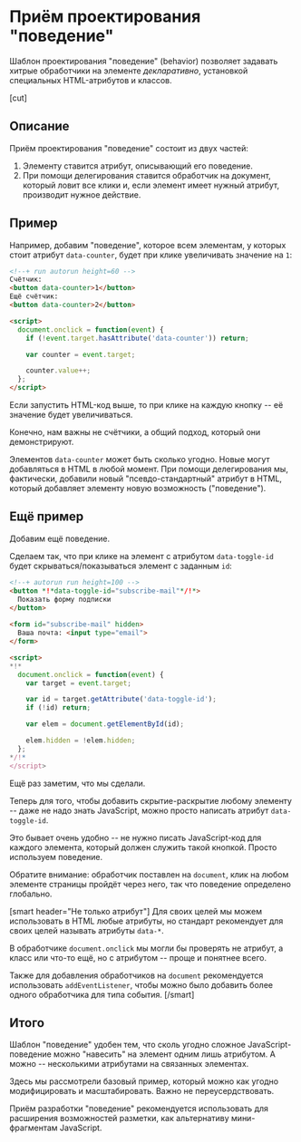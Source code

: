 # Приём проектирования "поведение"

Шаблон проектирования "поведение" (behavior) позволяет задавать хитрые обработчики на элементе *декларативно*, установкой специальных HTML-атрибутов и классов.

[cut]

## Описание

Приём проектирования "поведение" состоит из двух частей:
<ol>
<li>Элементу ставится атрибут, описывающий его поведение.</li>
<li>При помощи делегирования ставится обработчик на документ, который ловит все клики и, если элемент имеет нужный атрибут, производит нужное действие.
</ol>

## Пример

Например, добавим "поведение", которое всем элементам, у которых стоит атрибут `data-counter`, будет при клике увеличивать значение на `1`:

```html
<!--+ run autorun height=60 -->
Счётчик:
<button data-counter>1</button>
Ещё счётчик:
<button data-counter>2</button>

<script>
  document.onclick = function(event) {
    if (!event.target.hasAttribute('data-counter')) return;

    var counter = event.target;

    counter.value++;
  };
</script>
```

Если запустить HTML-код выше, то при клике на каждую кнопку -- её значение будет увеличиваться.

Конечно, нам важны не счётчики, а общий подход, который они демонстрируют.

Элементов `data-counter` может быть сколько угодно. Новые могут добавляться в HTML в любой момент. При помощи делегирования мы, фактически, добавили новый "псевдо-стандартный" атрибут в HTML, который добавляет элементу новую возможность ("поведение").


## Ещё пример

Добавим ещё поведение. 

Сделаем так, что при клике на элемент с атрибутом `data-toggle-id` будет скрываться/показываться элемент с заданным `id`:

```html
<!--+ autorun run height=100 -->
<button *!*data-toggle-id="subscribe-mail"*/!*>
  Показать форму подписки
</button>
 
<form id="subscribe-mail" hidden>
  Ваша почта: <input type="email">
</form>

<script>
*!*
  document.onclick = function(event) {
    var target = event.target;

    var id = target.getAttribute('data-toggle-id');
    if (!id) return;

    var elem = document.getElementById(id);

    elem.hidden = !elem.hidden;
  };
*/!*
</script>
```

Ещё раз заметим, что мы сделали.

Теперь для того, чтобы добавить скрытие-раскрытие любому элементу -- даже не надо знать JavaScript, можно просто написать атрибут `data-toggle-id`. 

Это бывает очень удобно -- не нужно писать JavaScript-код для каждого элемента, который должен служить такой кнопкой. Просто используем поведение.

Обратите внимание: обработчик поставлен на `document`, клик на любом элементе страницы пройдёт через него, так что поведение определено глобально.

[smart header="Не только атрибут"]
Для своих целей мы можем использовать в HTML любые атрибуты, но стандарт рекомендует для своих целей называть атрибуты `data-*`.

В обработчике `document.onclick` мы могли бы проверять не атрибут, а класс или что-то ещё, но с атрибутом -- проще и понятнее всего.

Также для добавления обработчиков на `document` рекомендуется использовать `addEventListener`, чтобы можно было добавить более одного обработчика для типа события.
[/smart]


## Итого

Шаблон "поведение" удобен тем, что сколь угодно сложное JavaScript-поведение можно "навесить" на элемент одним лишь атрибутом. А можно -- несколькими атрибутами на связанных элементах.

Здесь мы рассмотрели базовый пример, который можно как угодно модифицировать и масштабировать. Важно не переусердствовать.

Приём разработки "поведение" рекомендуется использовать для расширения возможностей разметки, как альтернативу мини-фрагментам JavaScript.

